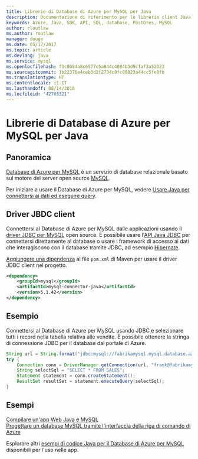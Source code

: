 ```yaml
---
title: Librerie di Database di Azure per MySQL per Java
description: Documentazione di riferimento per le librerie client Java per Database di Azure per MySQL
keywords: Azure, Java, SDK, API, SQL, database, PostGres, MySQL
author: rloutlaw
ms.author: routlaw
manager: douge
ms.date: 05/17/2017
ms.topic: article
ms.devlang: java
ms.service: mysql
ms.openlocfilehash: f3c0b84a8c6577e5a844c4084b3d9cfaf3a52323
ms.sourcegitcommit: 1b22376e4ceb3d2f2734c8fc80823a44cc5fe8fb
ms.translationtype: HT
ms.contentlocale: it-IT
ms.lasthandoff: 08/14/2018
ms.locfileid: "42703321"
---
```

# <a name="azure-database-for-mysql-libraries-for-java"></a>Librerie di Database di Azure per MySQL per Java

## <a name="overview"></a>Panoramica

[Database di Azure per MySQL](/azure/sql-database/sql-database-technical-overview) è un servizio di database relazionale basato sul motore del server open source [MySQL](https://www.mysql.com/). 

Per iniziare a usare il Database di Azure per MySQL, vedere [Usare Java per connettersi ai dati ed eseguire query](/azure/mysql/connect-java).

## <a name="client-jbdc-driver"></a>Driver JBDC client

Connettersi al Database di Azure per MySQL dalle applicazioni usando il [driver JDBC per MySQL](https://dev.mysql.com/downloads/connector/j/) open source. È possibile usare l'[API Java JDBC](https://docs.oracle.com/javase/8/docs/technotes/guides/jdbc/) per connettersi direttamente al database o usare i framework di accesso ai dati che interagiscono con il database tramite JDBC, ad esempio [Hibernate](http://hibernate.org/).

[Aggiungere una dipendenza](https://maven.apache.org/guides/getting-started/index.html#How_do_I_use_external_dependencies) al file `pom.xml` di Maven per usare il driver JDBC client nel progetto.  

```XML
<dependency>
    <groupId>mysql</groupId>
    <artifactId>mysql-connector-java</artifactId>
    <version>5.1.42</version>
</dependency>
```   

## <a name="example"></a>Esempio

Connettersi al Database di Azure per MySQL usando JDBC e selezionare tutti i record nella tabella relativa alle vendite. È possibile ottenere la stringa di connessione JDBC per il database dal portale di Azure.

```java
String url = String.format("jdbc:mysql://fabrikamysql.mysql.database.azure.com:3306/fabrikamdb?verifyServerCertificate=true&useSSL=true&requireSSL=false");
try {
    Connection conn = DriverManager.getConnection(url, "frank@fabrikamysql", "aBcDeFgHiJkL");
    String selectSql = "SELECT * FROM SALES";
    Statement statement = conn.createStatement();
    ResultSet resultSet = statement.executeQuery(selectSql);
}
```

## <a name="samples"></a>Esempi

[Compilare un'app Web Java e MySQL](/azure/app-service-web/app-service-web-tutorial-java-mysql)   
[Progettare un database MySQL tramite l'interfaccia della riga di comando di Azure](/azure/mysql/tutorial-design-database-using-cli)   

Esplorare altri [esempi di codice Java per il Database di Azure per MySQL](https://azure.microsoft.com/resources/samples/?platform=java&term=mysql) disponibili per l'uso nelle app.
